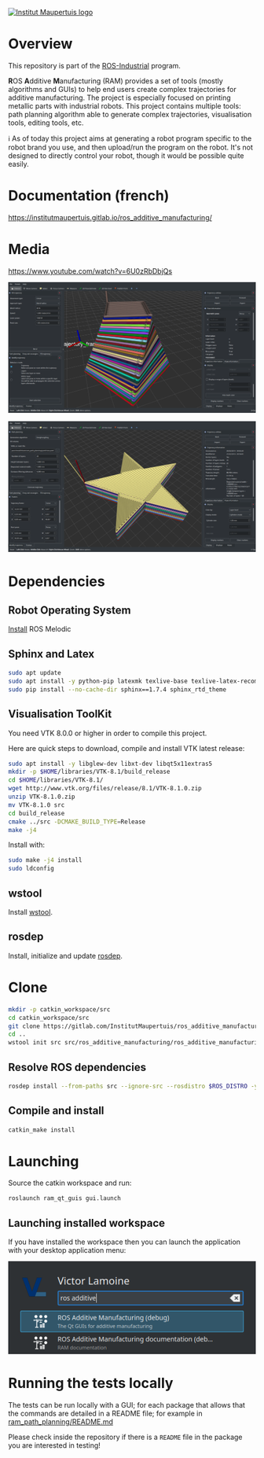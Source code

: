 [![Institut Maupertuis logo](http://www.institutmaupertuis.fr/media/gabarit/logo.png)](http://www.institutmaupertuis.fr)

# Overview
This repository is part of the [ROS-Industrial](https://wiki.ros.org/Industrial) program.

**R**OS **A**dditive **M**anufacturing (RAM) provides a set of tools (mostly algorithms and GUIs) to help end users create complex trajectories for additive manufacturing. The project is especially focused on printing metallic parts with industrial robots. This project contains multiple tools: path planning algorithm able to generate complex trajectories, visualisation tools, editing tools, etc.

:information_source: As of today this project aims at generating a robot program specific to the robot brand you use, and then upload/run the program on the robot. It's not designed to directly control your robot, though it would be possible quite easily.

# Documentation (french)
https://institutmaupertuis.gitlab.io/ros_additive_manufacturing/

# Media
https://www.youtube.com/watch?v=6U0zRbDbjQs

![twisted_pyramid](ram_documentation/sphinx/temp_static/twisted_pyramid.png)

![star](ram_documentation/sphinx/temp_static/star.png)

# Dependencies
## Robot Operating System
[Install](http://www.ros.org/install/) ROS Melodic

## Sphinx and Latex
```bash
sudo apt update
sudo apt install -y python-pip latexmk texlive-base texlive-latex-recommended texlive-fonts-recommended texlive-latex-extra
sudo pip install --no-cache-dir sphinx==1.7.4 sphinx_rtd_theme
```

## Visualisation ToolKit
You need VTK 8.0.0 or higher in order to compile this project.

Here are quick steps to download, compile and install VTK latest release:

```bash
sudo apt install -y libglew-dev libxt-dev libqt5x11extras5
mkdir -p $HOME/libraries/VTK-8.1/build_release
cd $HOME/libraries/VTK-8.1/
wget http://www.vtk.org/files/release/8.1/VTK-8.1.0.zip
unzip VTK-8.1.0.zip
mv VTK-8.1.0 src
cd build_release
cmake ../src -DCMAKE_BUILD_TYPE=Release
make -j4
```

Install with:
```bash
sudo make -j4 install
sudo ldconfig
```

## wstool
Install [wstool](https://wiki.ros.org/wstool).

## rosdep
Install, initialize and update [rosdep](https://wiki.ros.org/rosdep).

# Clone
```bash
mkdir -p catkin_workspace/src
cd catkin_workspace/src
git clone https://gitlab.com/InstitutMaupertuis/ros_additive_manufacturing.git
cd ..
wstool init src src/ros_additive_manufacturing/ros_additive_manufacturing.rosinstall
```

## Resolve ROS dependencies
```bash
rosdep install --from-paths src --ignore-src --rosdistro $ROS_DISTRO -y
```

## Compile and install
```bash
catkin_make install
```

# Launching
Source the catkin workspace and run:
```bash
roslaunch ram_qt_guis gui.launch
```

## Launching installed workspace
If you have installed the workspace then you can launch the application with your desktop application menu:

![Desktop menu](ram_documentation/sphinx/temp_static/ram_desktop_menu.png)

# Running the tests locally
The tests can be run locally with a GUI; for each package that allows that the commands are detailed in a README file; for example in [ram_path_planning/README.md](ram_path_planning/README.md)

Please check inside the repository if there is a `README` file in the package you are interested in testing!
